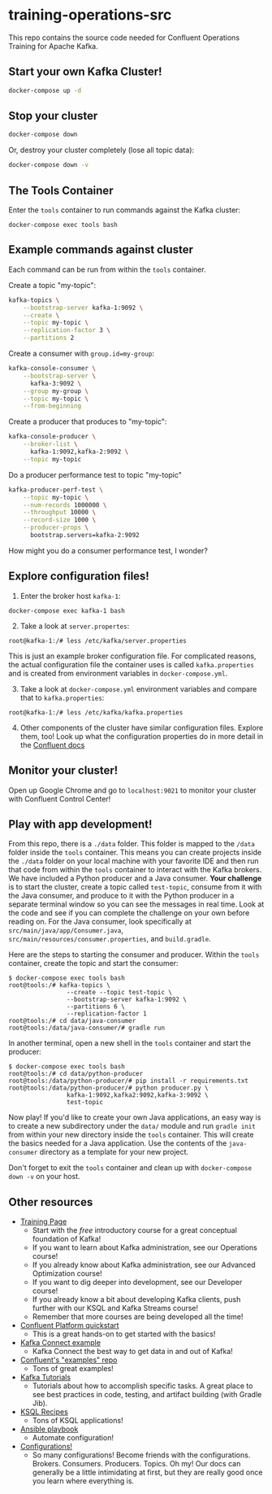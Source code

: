 # training-operations-src

This repo contains the source code needed for Confluent Operations Training for Apache Kafka.

## Start your own Kafka Cluster!

```bash
docker-compose up -d
```

## Stop your cluster

```bash
docker-compose down
```

Or, destroy your cluster completely (lose all topic data):

```bash
docker-compose down -v
```

## The Tools Container

Enter the `tools` container to run commands against the Kafka cluster:

```
docker-compose exec tools bash
```

## Example commands against cluster

Each command can be run from within the `tools` container.

Create a topic "my-topic":

```bash
kafka-topics \
    --bootstrap-server kafka-1:9092 \
    --create \
    --topic my-topic \
    --replication-factor 3 \
    --partitions 2
```

Create a consumer with `group.id=my-group`:

```bash
kafka-console-consumer \
    --bootstrap-server \
      kafka-3:9092 \
    --group my-group \
    --topic my-topic \
    --from-beginning
```

Create a producer that produces to "my-topic":

```bash
kafka-console-producer \
    --broker-list \
      kafka-1:9092,kafka-2:9092 \
    --topic my-topic
```

Do a producer performance test to topic "my-topic"

```bash
kafka-producer-perf-test \
    --topic my-topic \
    --num-records 1000000 \
    --throughput 10000 \
    --record-size 1000 \
    --producer-props \
      bootstrap.servers=kafka-2:9092

```

How might you do a consumer performance test, I wonder?

## Explore configuration files!

1. Enter the broker host `kafka-1`:

```
docker-compose exec kafka-1 bash
```
2. Take a look at `server.propertes`:

```
root@kafka-1:/# less /etc/kafka/server.properties
```

This is just an example broker configuration file. For complicated reasons, the actual configuration file the container uses is called `kafka.properties` and is created from environment variables in `docker-compose.yml`. 

3. Take a look at `docker-compose.yml` environment variables and compare that to `kafka.properties`:
```
root@kafka-1:/# less /etc/kafka/kafka.properties
```

4. Other components of the cluster have similar configuration files. Explore them, too! Look up what the configuration properties do in more detail in the [Confluent docs](https://docs.confluent.io/current/installation/configuration/index.html)

## Monitor your cluster!

Open up Google Chrome and go to `localhost:9021` to monitor your cluster with Confluent Control Center!

## Play with app development!

From this repo, there is a `./data` folder. This folder is mapped to the `/data` folder inside the `tools` container. This means you can create projects inside the `./data` folder on your local machine with your favorite IDE and then run that code from within the `tools` container to interact with the Kafka brokers. We have included a Python producer and a Java consumer. **Your challenge** is to start the cluster, create a topic called `test-topic`, consume from it with the Java consumer, and produce to it with the Python producer in a separate terminal window so you can see the messages in real time. Look at the code and see if you can complete the challenge on your own before reading on. For the Java consumer, look specifically at `src/main/java/app/Consumer.java`, `src/main/resources/consumer.properties`, and `build.gradle`.

Here are the steps to starting the consumer and producer. Within the `tools` container, create the topic and start the consumer:
```
$ docker-compose exec tools bash
root@tools:/# kafka-topics \
                --create --topic test-topic \
                --bootstrap-server kafka-1:9092 \
                --partitions 6 \
                --replication-factor 1
root@tools:/# cd data/java-consumer
root@tools:/data/java-consumer/# gradle run
```

In another terminal, open a new shell in the `tools` container and start the producer:
```
$ docker-compose exec tools bash
root@tools:/# cd data/python-producer
root@tools:/data/python-producer/# pip install -r requirements.txt
root@tools:/data/python-producer/# python producer.py \
                kafka-1:9092,kafka2:9092,kafka-3:9092 \
                test-topic
```

Now play! If you'd like to create your own Java applications, an easy way is to create a new subdirectory under the `data/` module and run `gradle init` from within your new directory inside the `tools` container. This will create the basics needed for a Java application. Use the contents of the `java-consumer` directory as a template for your new project.

Don't forget to exit the `tools` container and clean up with `docker-compose down -v` on your host.

## Other resources

* [Training Page](https://www.confluent.io/training/)
  * Start with the *free* introductory course for a great conceptual foundation of Kafka!
  * If you want to learn about Kafka administration, see our Operations course!
  * If you already know about Kafka administration, see our Advanced Optimization course!
  * If you want to dig deeper into development, see our Developer course!
  * If you already know a bit about developing Kafka clients, push further with our KSQL and Kafka Streams course!
  * Remember that more courses are being developed all the time! 
* [Confluent Platform quickstart](https://docs.confluent.io/current/quickstart/ce-docker-quickstart.html)
  * This is a great hands-on to get started with the basics!
* [Kafka Connect example](https://github.com/confluentinc/examples/tree/5.3.0-post/mysql-debezium)
  * Kafka Connect the best way to get data in and out of Kafka!
* [Confluent's "examples" repo](https://github.com/confluentinc/examples)
  * Tons of great examples!
* [Kafka Tutorials](https://kafka-tutorials.confluent.io/)
  * Tutorials about how to accomplish specific tasks. A great place to see best practices in code, testing, and artifact building (with Gradle Jib).
* [KSQL Recipes](https://www.confluent.io/stream-processing-cookbook/)
  * Tons of KSQL applications!
* [Ansible playbook](https://github.com/confluentinc/cp-ansible)
  * Automate configuration!
* [Configurations!](https://docs.confluent.io/current/installation/configuration/index.html)
  * So many configurations! Become friends with the configurations. Brokers. Consumers. Producers. Topics. Oh my! Our docs can generally be a little intimidating at first, but they are really good once you learn where everything is.



